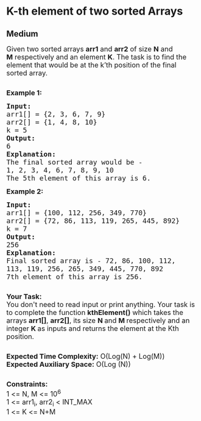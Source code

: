 # K-th element of two sorted Arrays
## Medium
<div class="problems_problem_content__Xm_eO"><p><span style="font-size:18px">Given two sorted arrays <strong>arr1</strong> and <strong>arr2</strong> of size <strong>N</strong>&nbsp;and <strong>M</strong>&nbsp;respectively and an element <strong>K</strong>. The task is to find the element that would be at the k’th position of the final sorted array.</span><br>
&nbsp;</p>

<p><span style="font-size:18px"><strong>Example 1:</strong></span></p>

<pre style="position: relative;"><span style="font-size:18px"><strong>Input:</strong>
arr1[] = {2, 3, 6, 7, 9}
arr2[] = {1, 4, 8, 10}
k = 5
<strong>Output:</strong>
6
<strong>Explanation:</strong>
The final sorted array would be -
1, 2, 3, 4, 6, 7, 8, 9, 10
The 5th element of this array is 6.
</span><div class="open_grepper_editor" title="Edit &amp; Save To Grepper"></div></pre>

<div><span style="font-size:18px"><strong>Example 2:</strong></span></div>

<pre style="position: relative;"><span style="font-size:18px"><strong>Input:</strong>
arr1[] = {100, 112, 256, 349, 770}
arr2[] = {72, 86, 113, 119, 265, 445, 892}
k = 7
<strong>Output:</strong>
256
<strong>Explanation:</strong>
Final sorted array is - 72, 86, 100, 112,
113, 119, 256, 265, 349, 445, 770, 892
7th element of this array is 256.</span><div class="open_grepper_editor" title="Edit &amp; Save To Grepper"></div></pre>

<p><br>
<span style="font-size:18px"><strong>Your Task:&nbsp;&nbsp;</strong><br>
You don't need to read input or print anything. Your task is to complete the function&nbsp;<strong>kthElement()</strong>&nbsp;which takes the arrays <strong>arr1[]</strong>,&nbsp;<strong>arr2[]</strong>, its size <strong>N </strong>and <strong>M </strong>respectively and an integer <strong>K </strong>as inputs and returns the element at the Kth position.</span></p>

<p><br>
<span style="font-size:18px"><strong>Expected Time Complexity:</strong> O(Log(N) + Log(M))<br>
<strong>Expected Auxiliary Space:</strong> O(Log (N))</span></p>

<p><br>
<span style="font-size:18px"><strong>Constraints:</strong><br>
1 &lt;= N, M &lt;= 10<sup>6</sup><br>
1 &lt;= arr1<sub>i</sub>, arr2<sub>i</sub> &lt;&nbsp;INT_MAX<br>
1 &lt;= K &lt;= N+M</span></p>
</div>